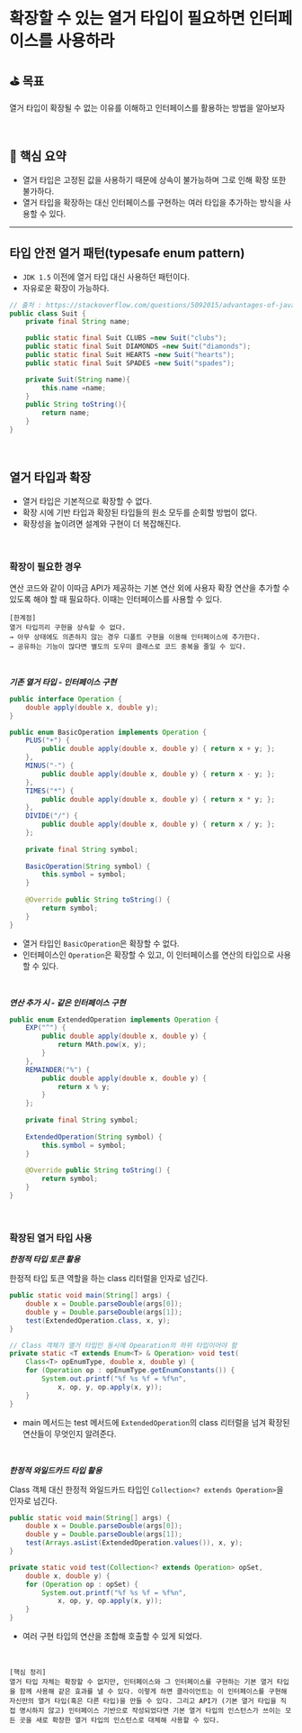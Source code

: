 # 확장할 수 있는 열거 타입이 필요하면 인터페이스를 사용하라

## ⛳️ 목표
열거 타입이 확장될 수 없는 이유를 이해하고 인터페이스를 활용하는 방법을 알아보자

<br>

## 📄 핵심 요약
- 열거 타입은 고정된 값을 사용하기 때문에 상속이 불가능하며 그로 인해 확장 또한 불가하다.
- 열거 타입을 확장하는 대신 인터페이스를 구현하는 여러 타입을 추가하는 방식을 사용할 수 있다.
---

## 타입 안전 열거 패턴(typesafe enum pattern)

- `JDK 1.5` 이전에 열거 타입 대신 사용하던 패턴이다.
- 자유로운 확장이 가능하다.

```java
// 출처 : https://stackoverflow.com/questions/5092015/advantages-of-javas-enum-over-the-old-typesafe-enum-pattern
public class Suit {
    private final String name;

    public static final Suit CLUBS =new Suit("clubs");
    public static final Suit DIAMONDS =new Suit("diamonds");
    public static final Suit HEARTS =new Suit("hearts");
    public static final Suit SPADES =new Suit("spades");    

    private Suit(String name){
        this.name =name;
    }
    public String toString(){
        return name;
    }
}
```
<br>

## 열거 타입과 확장

- 열거 타입은 기본적으로 확장할 수 없다.
- 확장 시에 기반 타입과 확장된 타입들의 원소 모두를 순회할 방법이 없다.
- 확장성을 높이려면 설계와 구현이 더 복잡해진다.

<br>

### 확장이 필요한 경우

연산 코드와 같이 이따금 API가 제공하는 기본 연산 외에 사용자 확장 연산을 추가할 수 있도록 해야 할 때 필요하다. 이때는 인터페이스를 사용할 수 있다.

```
[한계점]
열거 타입끼리 구현을 상속할 수 없다.
→ 아무 상태에도 의존하지 않는 경우 디폴트 구현을 이용해 인터페이스에 추가한다.
→ 공유하는 기능이 많다면 별도의 도우미 클래스로 코드 중복을 줄일 수 있다.
```

<br>

***기존 열거 타입 - 인터페이스 구현***

```java
public interface Operation {
	double apply(double x, double y);
}

public enum BasicOperation implements Operation {
	PLUS("+") {
		public double apply(double x, double y) { return x + y; };	
	},
	MINUS("-") {
		public double apply(double x, double y) { return x - y; };	
	},
	TIMES("*") {
		public double apply(double x, double y) { return x * y; };	
	},
	DIVIDE("/") {
		public double apply(double x, double y) { return x / y; };	
	};
	
	private final String symbol;
	
	BasicOperation(String symbol) {
		this.symbol = symbol;
	}
	
	@Override public String toString() {
		return symbol;
	}
}
```

- 열거 타입인 `BasicOperation`은 확장할 수 없다.
- 인터페이스인 `Operation`은 확장할 수 있고, 이 인터페이스를 연산의 타입으로 사용할 수 있다.

<br>

***연산 추가 시 - 같은 인터페이스 구현***

```java
public enum ExtendedOperation implements Operation {
	EXP("^") {
		public double apply(double x, double y) {
			return MAth.pow(x, y);
		}
	},
	REMAINDER("%") {
		public double apply(double x, double y) {
			return x % y;
		}
	};
	
	private final String symbol;
	
	ExtendedOperation(String symbol) {
		this.symbol = symbol;
	}
	
	@Override public String toString() {
		return symbol;
	}
}
```

<br>

### 확장된 열거 타입 사용

***한정적 타입 토큰 활용***

한정적 타입 토큰 역할을 하는 class 리터럴을 인자로 넘긴다.

```java
public static void main(String[] args) {
	double x = Double.parseDouble(args[0]);
	double y = Double.parseDouble(args[1]);
	test(ExtendedOperation.class, x, y);
}

// Class 객체가 열거 타입인 동시에 Opearation의 하위 타입이어야 함
private static <T extends Enum<T> & Operation> void test(
	Class<T> opEnumType, double x, double y) {
	for (Operation op : opEnumType.getEnumConstants()) {
		System.out.printf("%f %s %f = %f%n",
			x, op, y, op.apply(x, y));
	}	
}
```

- main 메서드는 test 메서드에 `ExtendedOperation`의 class 리터럴을 넘겨 확장된 연산들이 무엇인지 알려준다.

<br>

***한정적 와일드카드 타입 활용***

Class 객체 대신 한정적 와일드카드 타입인 `Collection<? extends Operation>`을 인자로 넘긴다.

```java
public static void main(String[] args) {
	double x = Double.parseDouble(args[0]);
	double y = Double.parseDouble(args[1]);
	test(Arrays.asList(ExtendedOperation.values()), x, y);
}

private static void test(Collection<? extends Operation> opSet, 
	double x, double y) {
	for (Operation op : opSet) {
		System.out.printf("%f %s %f = %f%n",
			x, op, y, op.apply(x, y));
	}	
}
```

- 여러 구현 타입의 연산을 조합해 호출할 수 있게 되었다.

<br>

```
[핵심 정리]
열거 타입 자체는 확장할 수 없지만, 인터페이스와 그 인터페이스를 구현하는 기본 열거 타입을 함께 사용해 같은 효과를 낼 수 있다. 이렇게 하면 클라이언트는 이 인터페이스를 구현해 자신만의 열거 타입(혹은 다른 타입)을 만들 수 있다. 그리고 API가 (기본 열거 타입을 직접 명시하지 않고) 인터페이스 기반으로 작성되었다면 기본 열거 타입의 인스턴스가 쓰이는 모든 곳을 새로 확장한 열거 타입의 인스턴스로 대체해 사용할 수 있다.
```
